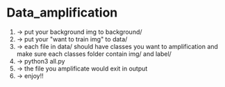 # Data_amplification
1. -> put your background img to background/
2. -> put your "want to train img" to data/
3. -> each file in data/ should have classes you want to amplification and make sure each classes folder contain img/ and label/
4. -> python3 all.py
5. -> the file you amplificate would exit in output
6. -> enjoy!!

